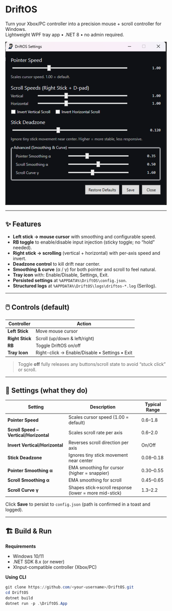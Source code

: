 ﻿# DriftOS

Turn your Xbox/PC controller into a precision mouse + scroll controller for Windows.  
Lightweight WPF tray app • .NET 8 • no admin required.

![Settings](./Settings.png)

---

## ✨ Features

- **Left stick → mouse cursor** with smoothing and configurable speed.
- **RB toggle** to enable/disable input injection (sticky toggle; no “hold” needed).
- **Right stick → scrolling** (vertical + horizontal) with per-axis speed and invert.
- **Deadzone control** to kill drift near center.
- **Smoothing & curve** (α / γ) for both pointer and scroll to feel natural.
- **Tray icon** with: Enable/Disable, Settings, Exit.
- **Persisted settings** at `%APPDATA%\DriftOS\config.json`.
- **Structured logs** at `%APPDATA%\DriftOS\logs\driftos-*.log` (Serilog).

---

## 🖱️ Controls (default)

| Controller | Action |
|---|---|
| **Left Stick** | Move mouse cursor |
| **Right Stick** | Scroll (up/down & left/right) |
| **RB** | Toggle DriftOS on/off |
| **Tray Icon** | Right-click → Enable/Disable • Settings • Exit |

> Toggle **off** fully releases any buttons/scroll state to avoid “stuck click” or scroll.

---

## 🔧 Settings (what they do)

| Setting | Description | Typical Range |
|---|---|---|
| **Pointer Speed** | Scales cursor speed (1.00 = default) | 0.6–1.8 |
| **Scroll Speed – Vertical/Horizontal** | Scales scroll rate per axis | 0.6–2.0 |
| **Invert Vertical/Horizontal** | Reverses scroll direction per axis | On/Off |
| **Stick Deadzone** | Ignores tiny stick movement near center | 0.08–0.18 |
| **Pointer Smoothing α** | EMA smoothing for cursor (higher = snappier) | 0.30–0.55 |
| **Scroll Smoothing α** | EMA smoothing for scroll | 0.45–0.65 |
| **Scroll Curve γ** | Shapes stick→scroll response (lower = more mid-stick) | 1.3–2.2 |

Click **Save** to persist to `config.json` (path is confirmed in a toast and logged).

---

## 🏗️ Build & Run

**Requirements**
- Windows 10/11
- .NET SDK 8.x (or newer)
- XInput-compatible controller (Xbox/PC)

**Using CLI**
```powershell
git clone https://github.com/<your-username>/DriftOS.git
cd DriftOS
dotnet build
dotnet run -p .\DriftOS.App
